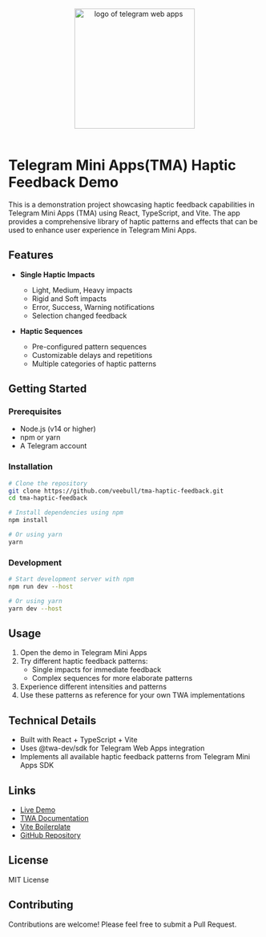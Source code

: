 <p align="center">
  <br>
  <img width="240" src="./src/assets/tapps.png" alt="logo of telegram web apps">
  <br>
  <br>
</p>

# Telegram Mini Apps(TMA) Haptic Feedback Demo

This is a demonstration project showcasing haptic feedback capabilities in Telegram Mini Apps (TMA) using React, TypeScript, and Vite. The app provides a comprehensive library of haptic patterns and effects that can be used to enhance user experience in Telegram Mini Apps.

## Features

- **Single Haptic Impacts**

  - Light, Medium, Heavy impacts
  - Rigid and Soft impacts
  - Error, Success, Warning notifications
  - Selection changed feedback

- **Haptic Sequences**
  - Pre-configured pattern sequences
  - Customizable delays and repetitions
  - Multiple categories of haptic patterns

## Getting Started

### Prerequisites

- Node.js (v14 or higher)
- npm or yarn
- A Telegram account

### Installation

```bash
# Clone the repository
git clone https://github.com/veebull/tma-haptic-feedback.git
cd tma-haptic-feedback

# Install dependencies using npm
npm install

# Or using yarn
yarn
```

### Development

```bash
# Start development server with npm
npm run dev --host

# Or using yarn
yarn dev --host
```

## Usage

1. Open the demo in Telegram Mini Apps
2. Try different haptic feedback patterns:
   - Single impacts for immediate feedback
   - Complex sequences for more elaborate patterns
3. Experience different intensities and patterns
4. Use these patterns as reference for your own TWA implementations

## Technical Details

- Built with React + TypeScript + Vite
- Uses @twa-dev/sdk for Telegram Web Apps integration
- Implements all available haptic feedback patterns from Telegram Mini Apps SDK

## Links

- [Live Demo](https://t.me/supertmabot/haptic)
- [TWA Documentation](https://docs.ton.org/develop/dapps/telegram-apps)
- [Vite Boilerplate](https://twa-dev.github.io/vite-boilerplate/)
- [GitHub Repository](https://github.com/veebull/tma-haptic-feedback)

## License

MIT License

## Contributing

Contributions are welcome! Please feel free to submit a Pull Request.
